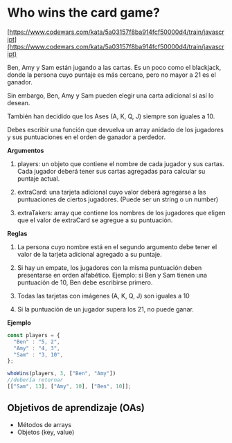 # Who wins the card game?

[https://www.codewars.com/kata/5a03157f8ba914fcf50000d4/train/javascript](https://www.codewars.com/kata/5a03157f8ba914fcf50000d4/train/javascript)

Ben, Amy y Sam están jugando a las cartas.
Es un poco como el blackjack, donde la persona cuyo puntaje es más cercano, pero
no mayor a 21 es el ganador.

Sin embargo, Ben, Amy y Sam pueden elegir una carta adicional si así lo desean.

También han decidido que los Ases (A, K, Q, J) siempre son iguales a 10.

Debes escribir una función que devuelva un array anidado de los jugadores y sus
puntuaciones en el orden de ganador a perdedor.

__Argumentos__

1. players: un objeto que contiene el nombre de cada jugador y sus cartas.
  Cada jugador deberá tener sus cartas agregadas para calcular su puntaje actual.

2. extraCard: una tarjeta adicional cuyo valor deberá agregarse a las
  puntuaciones de ciertos jugadores. (Puede ser un string o un number)

3. extraTakers: array que contiene los nombres de los jugadores que eligen que
  el valor de extraCard se agregue a su puntuación.

__Reglas__

1. La persona cuyo nombre está en el segundo argumento debe tener el valor de la
  tarjeta adicional agregado a su puntaje.

2. Si hay un empate, los jugadores con la misma puntuación deben presentarse en
  orden alfabético. Ejemplo: si Ben y Sam tienen una puntuación de 10, Ben debe
  escribirse primero.

3. Todas las tarjetas con imágenes (A, K, Q, J) son iguales a 10

4. Si la puntuación de un jugador supera los 21, no puede ganar.

__Ejemplo__

```js
const players = {
  "Ben" : "5, 2",
  "Amy" : "4, 3",
  "Sam" : "3, 10",
};

whoWins(players, 3, ["Ben", "Amy"])
//debería retornar
[["Sam", 13], ["Amy", 10], ["Ben", 10]];
```

## Objetivos de aprendizaje (OAs)

- Métodos de arrays
- Objetos (key, value)
